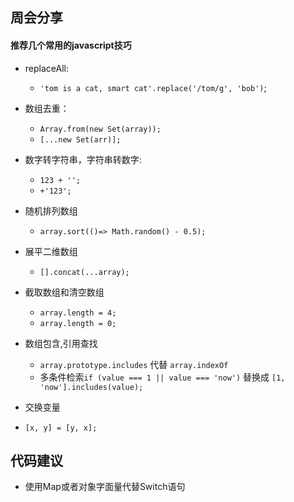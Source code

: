 ## 周会分享

#### 推荐几个常用的javascript技巧
- replaceAll:
  - `'tom is a cat, smart cat'.replace('/tom/g', 'bob')`;

- 数组去重：
  - `Array.from(new Set(array));`
  - `[...new Set(arr)];`

- 数字转字符串，字符串转数字: 
  - `123 + '';`
  - `+'123';`
  
- 随机排列数组
  - `array.sort(()=> Math.random() - 0.5);`

- 展平二维数组
  - `[].concat(...array);`

- 截取数组和清空数组
  - `array.length = 4;`
  - `array.length = 0;`

- 数组包含,引用查找
  - `array.prototype.includes` 代替 `array.indexOf`
  - 多条件检索`if (value === 1 || value === 'now')` 替换成 `[1, 'now'].includes(value);`

- 交换变量
 - `[x, y] = [y, x];`

## 代码建议
- 使用Map或者对象字面量代替Switch语句
